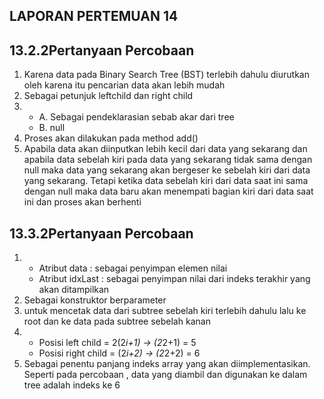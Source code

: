 ## LAPORAN PERTEMUAN 14

## 13.2.2Pertanyaan Percobaan
1. Karena data pada Binary Search Tree (BST) terlebih dahulu diurutkan oleh karena itu pencarian data akan lebih mudah
2. Sebagai petunjuk leftchild dan right child
3. * A. Sebagai pendeklarasian sebab akar dari tree
   * B. null
4. Proses akan dilakukan pada method add()
5. Apabila data akan diinputkan lebih kecil dari data yang sekarang dan apabila data sebelah kiri pada data yang sekarang tidak sama dengan null maka data yang sekarang akan bergeser ke sebelah kiri dari data yang sekarang. Tetapi ketika data sebelah kiri dari data saat ini sama dengan null maka data baru akan menempati bagian kiri dari data saat ini dan proses akan berhenti

## 13.3.2Pertanyaan Percobaan
1.  * Atribut data 	: sebagai penyimpan elemen nilai
    * Atribut idxLast	: sebagai penyimpan nilai dari indeks terakhir yang akan ditampilkan
2. Sebagai konstruktor berparameter
3. untuk mencetak data dari subtree sebelah kiri terlebih dahulu lalu ke root dan ke data pada subtree sebelah kanan
4. * Posisi left child = 2(2*i+1) -> (2*2+1) = 5
   * Posisi right child = (2*i+2) -> (2*2+2) = 6
5. Sebagai penentu panjang indeks array yang akan diimplementasikan. Seperti pada percobaan , data yang diambil dan digunakan ke dalam tree adalah indeks ke 6